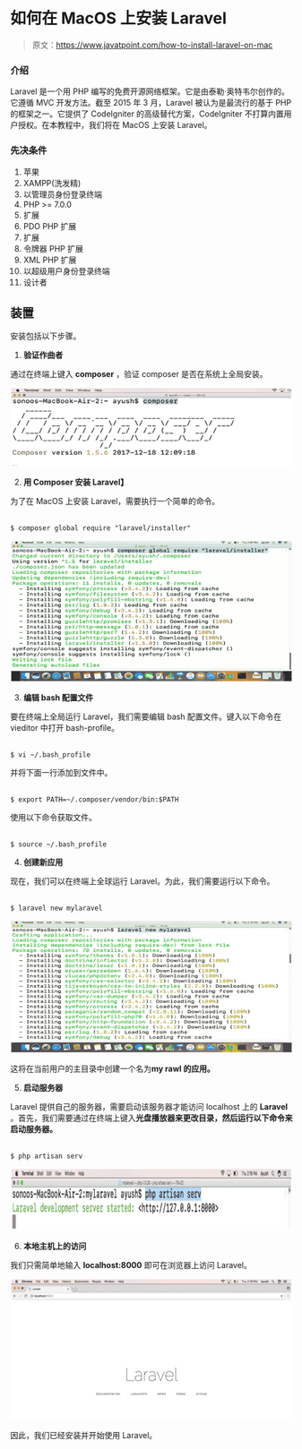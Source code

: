 # 如何在 MacOS 上安装 Laravel

> 原文：<https://www.javatpoint.com/how-to-install-laravel-on-mac>

### 介绍

Laravel 是一个用 PHP 编写的免费开源网络框架。它是由泰勒·奥特韦尔创作的。它遵循 MVC 开发方法。截至 2015 年 3 月，Laravel 被认为是最流行的基于 PHP 的框架之一。它提供了 CodeIgniter 的高级替代方案，CodeIgniter 不打算内置用户授权。在本教程中，我们将在 MacOS 上安装 Laravel。

### 先决条件

1.  苹果
2.  XAMPP(洗发精)
3.  以管理员身份登录终端
4.  PHP >= 7.0.0
5.  扩展
6.  PDO PHP 扩展
7.  扩展
8.  令牌器 PHP 扩展
9.  XML PHP 扩展
10.  以超级用户身份登录终端
11.  设计者

## 装置

安装包括以下步骤。

1) **验证作曲者**

通过在终端上键入 **composer** ，验证 composer 是否在系统上全局安装。

![How to install Laravel on MacOS](img/89a9a830c5b64516a6bcf52d6f59a312.png)

2) **用 Composer 安装 Laravel】**

为了在 MacOS 上安装 Laravel，需要执行一个简单的命令。

```

$ composer global require "laravel/installer"

```

![How to install Laravel on MacOS](img/83d0f5a0ca0a33cf8d4118ba5a211447.png)

3) **编辑 bash 配置文件**

要在终端上全局运行 Laravel，我们需要编辑 bash 配置文件。键入以下命令在 vieditor 中打开 bash-profile。

```

$ vi ~/.bash_profile

```

并将下面一行添加到文件中。

```

$ export PATH=~/.composer/vendor/bin:$PATH

```

使用以下命令获取文件。

```

$ source ~/.bash_profile

```

4) **创建新应用**

现在，我们可以在终端上全球运行 Laravel。为此，我们需要运行以下命令。

```

$ laravel new mylaravel

```

![How to install Laravel on MacOS](img/657d2a65993cc9645ca3478895e48158.png)

这将在当前用户的主目录中创建一个名为**my rawl 的应用。**

5) **启动服务器**

Laravel 提供自己的服务器，需要启动该服务器才能访问 localhost 上的 **Laravel** 。首先，我们需要通过在终端上键入**光盘播放器来更改目录，然后运行以下命令来启动服务器。**

```

$ php artisan serv

```

![How to install Laravel on MacOS](img/58406fd0bd59eb99cdd162a99bf292fd.png)

6) **本地主机上的访问**

我们只需简单地输入 **localhost:8000** 即可在浏览器上访问 Laravel。

![How to install Laravel on MacOS](img/2e5073583bd2b00f5898dd3479d4050f.png)

因此，我们已经安装并开始使用 Laravel。